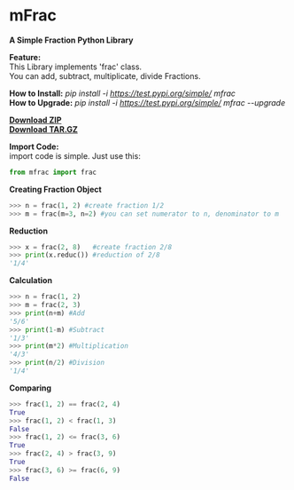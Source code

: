 # mFrac
**A Simple Fraction Python Library**

**Feature:**  
This Library implements 'frac' class.  
You can add, subtract, multiplicate, divide Fractions.

**How to Install:** *pip install -i https://test.pypi.org/simple/ mfrac*  
**How to Upgrade:** *pip install -i https://test.pypi.org/simple/ mfrac --upgrade*

**[Download ZIP](https://github.com/jiho2007/mfrac/archive/master.zip)**  
**[Download TAR.GZ](https://github.com/jiho2007/mfrac/archive/master.tar.gz)**  



**Import Code:**  
import code is simple. Just use this:  
```python
from mfrac import frac
```

**Creating Fraction Object**  
```python
>>> n = frac(1, 2) #create fraction 1/2
>>> m = frac(m=3, n=2) #you can set numerator to n, denominator to m
```

**Reduction**  
```python
>>> x = frac(2, 8)   #create fraction 2/8
>>> print(x.reduc()) #reduction of 2/8
'1/4'
```

**Calculation**  
```python
>>> n = frac(1, 2)
>>> m = frac(2, 3)
>>> print(n+m) #Add
'5/6'
>>> print(1-m) #Subtract
'1/3'
>>> print(m*2) #Multiplication
'4/3'
>>> print(n/2) #Division
'1/4'
```

**Comparing**
```python
>>> frac(1, 2) == frac(2, 4)
True
>>> frac(1, 2) < frac(1, 3)
False
>>> frac(1, 2) <= frac(3, 6)
True
>>> frac(2, 4) > frac(3, 9)
True
>>> frac(3, 6) >= frac(6, 9)
False
```
